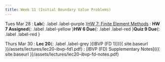 ```yaml
---
title: Week 11 (Initial Boundary Value Problems)
---
```


Tues Mar 28
: **Lab**{: .label .label-purple }[HW 7: Finite Element Methods](https://classroom.github.com/a/7GIunXuq)
: **HW 7 Assigned**{: .label .label-yellow }**HW 6 Due**{: .label .label-red }**Quiz 9 Due**{: .label .label-red }

Thurs Mar 30
: **Lec 20**{: .label .label-grey }[IBVP (FD 1)]({{ site.baseurl }}/assets/lectures/lec20-ibvp-fd1.pdf)
    : [IBVP (FD) Supplementary Notes]({{ site.baseurl }}/assets/lectures/lec20-ibvp-fd-notes.pdf) 
